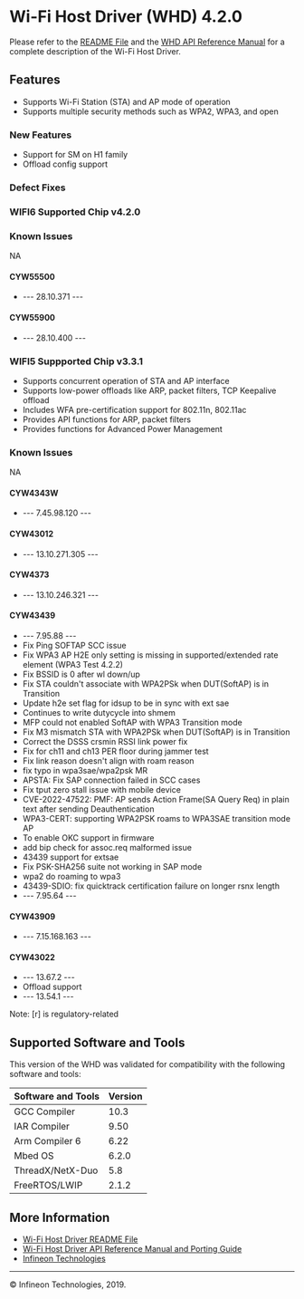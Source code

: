 # Wi-Fi Host Driver (WHD) 4.2.0
Please refer to the [README File](./README.md) and the [WHD API Reference Manual](https://infineon.github.io/wifi-host-driver/html/index.html) for a complete description of the Wi-Fi Host Driver.

## Features
* Supports Wi-Fi Station (STA) and AP mode of operation
* Supports multiple security methods such as WPA2, WPA3, and open

### New Features
* Support for SM on H1 family
* Offload config support


### Defect Fixes


### WIFI6 Supported Chip v4.2.0

### Known Issues
NA

#### CYW55500
* --- 28.10.371 ---



#### CYW55900
* --- 28.10.400 ---



### WIFI5 Suppported Chip v3.3.1

* Supports concurrent operation of STA and AP interface
* Supports low-power offloads like ARP, packet filters, TCP Keepalive offload
* Includes WFA pre-certification support for 802.11n, 802.11ac
* Provides API functions for ARP, packet filters
* Provides functions for Advanced Power Management


### Known Issues
NA

#### CYW4343W
* --- 7.45.98.120 ---

#### CYW43012
* --- 13.10.271.305 ---

#### CYW4373
* --- 13.10.246.321 ---

#### CYW43439
* --- 7.95.88 ---
* Fix Ping SOFTAP SCC issue
* Fix WPA3 AP H2E only setting is missing in supported/extended rate element (WPA3 Test 4.2.2)
* Fix BSSID is 0 after wl down/up
* Fix STA couldn't associate with WPA2PSk when DUT(SoftAP) is in Transition
* Update h2e set flag for idsup to be in sync with ext sae
* Continues to write dutycycle into shmem
* MFP could not enabled SoftAP with WPA3 Transition mode
* Fix M3 mismatch STA with WPA2PSk when DUT(SoftAP) is in Transition
* Correct the DSSS crsmin RSSI link power fix
* Fix for ch11 and ch13 PER floor during jammer test
* Fix link reason doesn't align with roam reason
* fix typo in wpa3sae/wpa2psk MR
* APSTA: Fix SAP connection failed in SCC cases
* Fix tput zero stall issue with mobile device
* CVE-2022-47522: PMF: AP sends Action Frame(SA Query Req) in plain text after sending Deauthentication
* WPA3-CERT: supporting WPA2PSK roams to WPA3SAE transition mode AP
* To enable OKC support in firmware
* add bip check for assoc.req malformed issue
* 43439 support for extsae
* Fix PSK-SHA256 suite not working in SAP mode
* wpa2 do roaming to wpa3
* 43439-SDIO: fix quicktrack certification failure on longer rsnx length
* --- 7.95.64 ---

#### CYW43909
* --- 7.15.168.163 ---

#### CYW43022
* --- 13.67.2 ---
* Offload support
* --- 13.54.1 ---

Note: [r] is regulatory-related

## Supported Software and Tools
This version of the WHD was validated for compatibility with the following software and tools:

| Software and Tools                                      | Version      |
| :---                                                    | :----        |
| GCC Compiler                                            | 10.3         |
| IAR Compiler                                            | 9.50         |
| Arm Compiler 6                                          | 6.22         |
| Mbed OS                                                 | 6.2.0        |
| ThreadX/NetX-Duo                                        | 5.8          |
| FreeRTOS/LWIP                                           | 2.1.2        |


## More Information
* [Wi-Fi Host Driver README File](./README.md)
* [Wi-Fi Host Driver API Reference Manual and Porting Guide](https://infineon.github.io/wifi-host-driver/html/index.html)
* [Infineon Technologies](http://www.infineon.com)

---
© Infineon Technologies, 2019.

